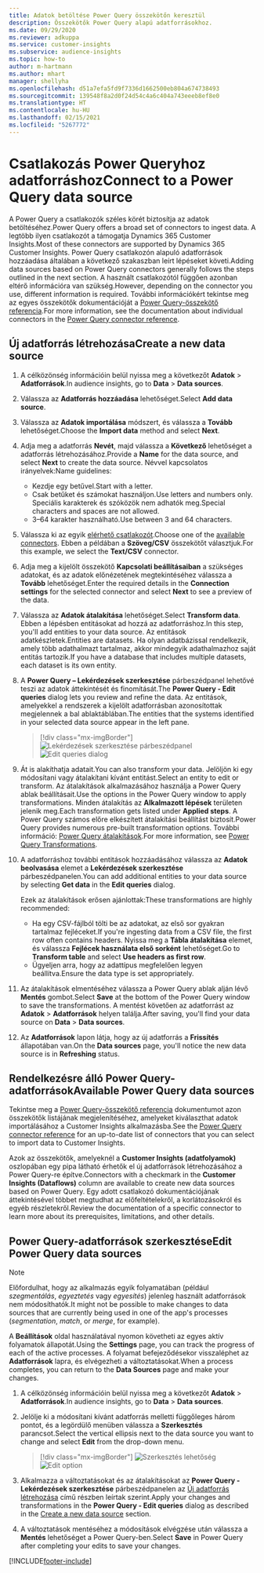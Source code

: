 ```yaml
---
title: Adatok betöltése Power Query összekötőn keresztül
description: Összekötők Power Query alapú adatforrásokhoz.
ms.date: 09/29/2020
ms.reviewer: adkuppa
ms.service: customer-insights
ms.subservice: audience-insights
ms.topic: how-to
author: m-hartmann
ms.author: mhart
manager: shellyha
ms.openlocfilehash: d51a7efa5fd9f7336d1662500eb804a674738493
ms.sourcegitcommit: 139548f8a2d0f24d54c4a6c404a743eeeb8ef8e0
ms.translationtype: HT
ms.contentlocale: hu-HU
ms.lasthandoff: 02/15/2021
ms.locfileid: "5267772"
---
```

# <a name="connect-to-a-power-query-data-source"></a><span data-ttu-id="7d818-103">Csatlakozás Power Queryhoz adatforráshoz</span><span class="sxs-lookup"><span data-stu-id="7d818-103">Connect to a Power Query data source</span></span>

<span data-ttu-id="7d818-104">A Power Query a csatlakozók széles körét biztosítja az adatok betöltéséhez.</span><span class="sxs-lookup"><span data-stu-id="7d818-104">Power Query offers a broad set of connectors to ingest data.</span></span> <span data-ttu-id="7d818-105">A legtöbb ilyen csatlakozót a támogatja Dynamics 365 Customer Insights.</span><span class="sxs-lookup"><span data-stu-id="7d818-105">Most of these connectors are supported by Dynamics 365 Customer Insights.</span></span> <span data-ttu-id="7d818-106">Power Query csatlakozón alapuló adatforrások hozzáadása általában a következő szakaszban leírt lépéseket követi.</span><span class="sxs-lookup"><span data-stu-id="7d818-106">Adding data sources based on Power Query connectors generally follows the steps outlined in the next section.</span></span> <span data-ttu-id="7d818-107">A használt csatlakozótól függően azonban eltérő információra van szükség.</span><span class="sxs-lookup"><span data-stu-id="7d818-107">However, depending on the connector you use, different information is required.</span></span> <span data-ttu-id="7d818-108">További információkért tekintse meg az egyes összekötők dokumentációját a [Power Query-összekötő referencia](https://docs.microsoft.com/power-query/connectors/).</span><span class="sxs-lookup"><span data-stu-id="7d818-108">For more information, see the documentation about individual connectors in the [Power Query connector reference](https://docs.microsoft.com/power-query/connectors/).</span></span>

## <a name="create-a-new-data-source"></a><span data-ttu-id="7d818-109">Új adatforrás létrehozása</span><span class="sxs-lookup"><span data-stu-id="7d818-109">Create a new data source</span></span>

1. <span data-ttu-id="7d818-110">A célközönség információin belül nyissa meg a következőt **Adatok** > **Adatforrások**.</span><span class="sxs-lookup"><span data-stu-id="7d818-110">In audience insights, go to **Data** > **Data sources**.</span></span>

1. <span data-ttu-id="7d818-111">Válassza az **Adatforrás hozzáadása** lehetőséget.</span><span class="sxs-lookup"><span data-stu-id="7d818-111">Select **Add data source**.</span></span>

1. <span data-ttu-id="7d818-112">Válassza az **Adatok importálása** módszert, és válassza a **Tovább** lehetőséget.</span><span class="sxs-lookup"><span data-stu-id="7d818-112">Choose the **Import data** method and select **Next**.</span></span>

1. <span data-ttu-id="7d818-113">Adja meg a adatforrás **Nevét**, majd válassza a **Következő** lehetőséget a adatforrás létrehozásához.</span><span class="sxs-lookup"><span data-stu-id="7d818-113">Provide a **Name** for the data source, and select **Next** to create the data source.</span></span> <span data-ttu-id="7d818-114">Névvel kapcsolatos irányelvek:</span><span class="sxs-lookup"><span data-stu-id="7d818-114">Name guidelines:</span></span> 
   - <span data-ttu-id="7d818-115">Kezdje egy betűvel.</span><span class="sxs-lookup"><span data-stu-id="7d818-115">Start with a letter.</span></span>
   - <span data-ttu-id="7d818-116">Csak betűket és számokat használjon.</span><span class="sxs-lookup"><span data-stu-id="7d818-116">Use letters and numbers only.</span></span> <span data-ttu-id="7d818-117">Speciális karakterek és szóközök nem adhatók meg.</span><span class="sxs-lookup"><span data-stu-id="7d818-117">Special characters and spaces are not allowed.</span></span>
   - <span data-ttu-id="7d818-118">3–64 karakter használható.</span><span class="sxs-lookup"><span data-stu-id="7d818-118">Use between 3 and 64 characters.</span></span>

1. <span data-ttu-id="7d818-119">Válassza ki az egyik [elérhető csatlakozót](#available-power-query-data-sources).</span><span class="sxs-lookup"><span data-stu-id="7d818-119">Choose one of the [available connectors](#available-power-query-data-sources).</span></span> <span data-ttu-id="7d818-120">Ebben a példában a **Szöveg/CSV** összekötőt választjuk.</span><span class="sxs-lookup"><span data-stu-id="7d818-120">For this example, we select the **Text/CSV** connector.</span></span>

1. <span data-ttu-id="7d818-121">Adja meg a kijelölt összekötő **Kapcsolati beállításaiban** a szükséges adatokat, és az adatok előnézetének megtekintéséhez válassza a **Tovább** lehetőséget.</span><span class="sxs-lookup"><span data-stu-id="7d818-121">Enter the required details in the **Connection settings** for the selected connector and select **Next** to see a preview of the data.</span></span>

1. <span data-ttu-id="7d818-122">Válassza az **Adatok átalakítása** lehetőséget.</span><span class="sxs-lookup"><span data-stu-id="7d818-122">Select **Transform data**.</span></span> <span data-ttu-id="7d818-123">Ebben a lépésben entitásokat ad hozzá az adatforráshoz.</span><span class="sxs-lookup"><span data-stu-id="7d818-123">In this step, you'll add entities to your data source.</span></span> <span data-ttu-id="7d818-124">Az entitások adatkészletek.</span><span class="sxs-lookup"><span data-stu-id="7d818-124">Entities are datasets.</span></span> <span data-ttu-id="7d818-125">Ha olyan adatbázissal rendelkezik, amely több adathalmazt tartalmaz, akkor mindegyik adathalmazhoz saját entitás tartozik.</span><span class="sxs-lookup"><span data-stu-id="7d818-125">If you have a database that includes multiple datasets, each dataset is its own entity.</span></span>

1. <span data-ttu-id="7d818-126">A **Power Query – Lekérdezések szerkesztése** párbeszédpanel lehetővé teszi az adatok áttekintését és finomítását.</span><span class="sxs-lookup"><span data-stu-id="7d818-126">The **Power Query - Edit queries** dialog lets you review and refine the data.</span></span> <span data-ttu-id="7d818-127">Az entitások, amelyekkel a rendszerek a kijelölt adatforrásban azonosítottak megjelennek a bal ablaktáblában.</span><span class="sxs-lookup"><span data-stu-id="7d818-127">The entities that the systems identified in your selected data source appear in the left pane.</span></span>

   > [!div class="mx-imgBorder"]
   > <span data-ttu-id="7d818-128">![Lekérdezések szerkesztése párbeszédpanel](media/data-manager-configure-edit-queries.png "Lekérdezések szerkesztése párbeszédpanel")</span><span class="sxs-lookup"><span data-stu-id="7d818-128">![Edit queries dialog](media/data-manager-configure-edit-queries.png "Edit queries dialog")</span></span>

1. <span data-ttu-id="7d818-129">Át is alakíthatja adatait.</span><span class="sxs-lookup"><span data-stu-id="7d818-129">You can also transform your data.</span></span> <span data-ttu-id="7d818-130">Jelöljön ki egy módosítani vagy átalakítani kívánt entitást.</span><span class="sxs-lookup"><span data-stu-id="7d818-130">Select an entity to edit or transform.</span></span> <span data-ttu-id="7d818-131">Az átalakítások alkalmazásához használja a Power Query ablak beállításait.</span><span class="sxs-lookup"><span data-stu-id="7d818-131">Use the options in the Power Query window to apply transformations.</span></span> <span data-ttu-id="7d818-132">Minden átalakítás az **Alkalmazott lépések** területen jelenik meg.</span><span class="sxs-lookup"><span data-stu-id="7d818-132">Each transformation gets listed under **Applied steps**.</span></span> <span data-ttu-id="7d818-133">A Power Query számos előre elkészített átalakítási beállítást biztosít.</span><span class="sxs-lookup"><span data-stu-id="7d818-133">Power Query provides numerous pre-built transformation options.</span></span> <span data-ttu-id="7d818-134">További információ: [Power Query átalakítások](https://docs.microsoft.com/power-query/power-query-what-is-power-query#transformations).</span><span class="sxs-lookup"><span data-stu-id="7d818-134">For more information, see [Power Query Transformations](https://docs.microsoft.com/power-query/power-query-what-is-power-query#transformations).</span></span>

1. <span data-ttu-id="7d818-135">A adatforráshoz további entitások hozzáadásához válassza az **Adatok beolvasása** elemet a **Lekérdezések szerkesztése** párbeszédpanelen.</span><span class="sxs-lookup"><span data-stu-id="7d818-135">You can add additional entities to your data source by selecting **Get data** in the **Edit queries** dialog.</span></span>

   <span data-ttu-id="7d818-136">Ezek az átalakítások erősen ajánlottak:</span><span class="sxs-lookup"><span data-stu-id="7d818-136">These transformations are highly recommended:</span></span>

   - <span data-ttu-id="7d818-137">Ha egy CSV-fájlból tölti be az adatokat, az első sor gyakran tartalmaz fejléceket.</span><span class="sxs-lookup"><span data-stu-id="7d818-137">If you're ingesting data from a CSV file, the first row often contains headers.</span></span> <span data-ttu-id="7d818-138">Nyissa meg a **Tábla átalakítása** elemet, és válassza **Fejlécek használata első sorként** lehetőséget.</span><span class="sxs-lookup"><span data-stu-id="7d818-138">Go to **Transform table** and select **Use headers as first row**.</span></span>
   - <span data-ttu-id="7d818-139">Ügyeljen arra, hogy az adattípus megfelelően legyen beállítva.</span><span class="sxs-lookup"><span data-stu-id="7d818-139">Ensure the data type is set appropriately.</span></span>

1. <span data-ttu-id="7d818-140">Az átalakítások elmentéséhez válassza a Power Query ablak alján lévő **Mentés** gombot.</span><span class="sxs-lookup"><span data-stu-id="7d818-140">Select **Save** at the bottom of the Power Query window to save the transformations.</span></span> <span data-ttu-id="7d818-141">A mentést követően az adatforrást az **Adatok** > **Adatforrások** helyen találja.</span><span class="sxs-lookup"><span data-stu-id="7d818-141">After saving, you'll find your data source on **Data** > **Data sources**.</span></span>

1. <span data-ttu-id="7d818-142">Az **Adatforrások** lapon látja, hogy az új adatforrás a **Frissítés** állapotában van.</span><span class="sxs-lookup"><span data-stu-id="7d818-142">On the **Data sources** page, you'll notice the new data source is in **Refreshing** status.</span></span>

## <a name="available-power-query-data-sources"></a><span data-ttu-id="7d818-143">Rendelkezésre álló Power Query-adatforrások</span><span class="sxs-lookup"><span data-stu-id="7d818-143">Available Power Query data sources</span></span>

<span data-ttu-id="7d818-144">Tekintse meg a [Power Query-összekötő referencia](https://docs.microsoft.com/power-query/connectors/) dokumentumot azon összekötők listájának megjelenítéséhez, amelyeket kiválaszthat adatok importálásához a Customer Insights alkalmazásba.</span><span class="sxs-lookup"><span data-stu-id="7d818-144">See the [Power Query connector reference](https://docs.microsoft.com/power-query/connectors/) for an up-to-date list of connectors that you can select to import data to Customer Insights.</span></span> 

<span data-ttu-id="7d818-145">Azok az összekötők, amelyeknél a **Customer Insights (adatfolyamok)** oszlopában egy pipa látható érhetők el új adatforrások létrehozásához a Power Query-re építve.</span><span class="sxs-lookup"><span data-stu-id="7d818-145">Connectors with a checkmark in the **Customer Insights (Dataflows)** column are available to create new data sources based on Power Query.</span></span> <span data-ttu-id="7d818-146">Egy adott csatlakozó dokumentációjának áttekintésével többet megtudhat az előfeltételekről, a korlátozásokról és egyéb részletekről.</span><span class="sxs-lookup"><span data-stu-id="7d818-146">Review the documentation of a specific connector to learn more about its prerequisites, limitations, and other details.</span></span>

## <a name="edit-power-query-data-sources"></a><span data-ttu-id="7d818-147">Power Query-adatforrások szerkesztése</span><span class="sxs-lookup"><span data-stu-id="7d818-147">Edit Power Query data sources</span></span>

> [!NOTE]
> <span data-ttu-id="7d818-148">Előfordulhat, hogy az alkalmazás egyik folyamatában (például *szegmentálás*, *egyeztetés* vagy *egyesítés*) jelenleg használt adatforrások nem módosíthatók.</span><span class="sxs-lookup"><span data-stu-id="7d818-148">It might not be possible to make changes to data sources that are currently being used in one of the app's processes (*segmentation*, *match*, or *merge*, for example).</span></span> 
>
> <span data-ttu-id="7d818-149">A **Beállítások** oldal használatával nyomon követheti az egyes aktív folyamatok állapotát.</span><span class="sxs-lookup"><span data-stu-id="7d818-149">Using the **Settings** page, you can track the progress of each of the active processes.</span></span> <span data-ttu-id="7d818-150">A folyamat befejeződésekor visszaléphet az **Adatforrások** lapra, és elvégezheti a változtatásokat.</span><span class="sxs-lookup"><span data-stu-id="7d818-150">When a process completes, you can return to the **Data Sources** page and make your changes.</span></span>

1. <span data-ttu-id="7d818-151">A célközönség információin belül nyissa meg a következőt **Adatok** > **Adatforrások**.</span><span class="sxs-lookup"><span data-stu-id="7d818-151">In audience insights, go to **Data** > **Data sources**.</span></span>

2. <span data-ttu-id="7d818-152">Jelölje ki a módosítani kívánt adatforrás melletti függőleges három pontot, és a legördülő menüben válassza a **Szerkesztés** parancsot.</span><span class="sxs-lookup"><span data-stu-id="7d818-152">Select the vertical ellipsis next to the data source you want to change and select **Edit** from the drop-down menu.</span></span>

   > [!div class="mx-imgBorder"]
   > <span data-ttu-id="7d818-153">![Szerkesztés lehetőség](media/edit-option-data-sources.png "Szerkesztés lehetőség")</span><span class="sxs-lookup"><span data-stu-id="7d818-153">![Edit option](media/edit-option-data-sources.png "Edit option")</span></span>

3. <span data-ttu-id="7d818-154">Alkalmazza a változtatásokat és az átalakításokat az **Power Query - Lekérdezések szerkesztése** párbeszédpanelen az [Új adatforrás létrehozása](#create-a-new-data-source) című részben leírtak szerint.</span><span class="sxs-lookup"><span data-stu-id="7d818-154">Apply your changes and transformations in the **Power Query - Edit queries** dialog as described in the [Create a new data source](#create-a-new-data-source) section.</span></span>

4. <span data-ttu-id="7d818-155">A változtatások mentéséhez a módosítások elvégzése után válassza a **Mentés** lehetőséget a Power Query-ben.</span><span class="sxs-lookup"><span data-stu-id="7d818-155">Select **Save** in Power Query after completing your edits to save your changes.</span></span>


[!INCLUDE[footer-include](../includes/footer-banner.md)]